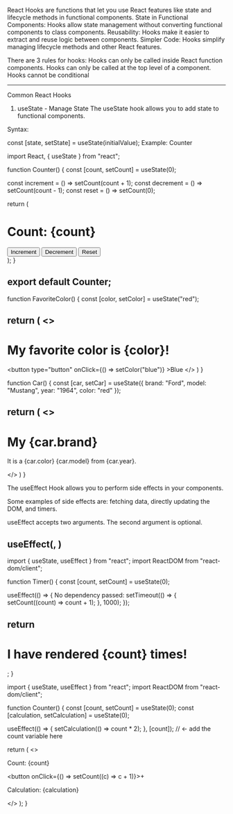 React Hooks are functions that let you use React features like state and lifecycle methods in functional components. State in Functional Components: Hooks allow state management without converting functional components to class components.
Reusability: Hooks make it easier to extract and reuse logic between components.
Simpler Code: Hooks simplify managing lifecycle methods and other React features.

There are 3 rules for hooks:
Hooks can only be called inside React function components.
Hooks can only be called at the top level of a component.
Hooks cannot be conditional

-----------------------------------------------------
Common React Hooks
1. useState - Manage State
The useState hook allows you to add state to functional components.

Syntax:

const [state, setState] = useState(initialValue);
Example: Counter

import React, { useState } from "react";

function Counter() {
  const [count, setCount] = useState(0);

  const increment = () => setCount(count + 1);
  const decrement = () => setCount(count - 1);
  const reset = () => setCount(0);

  return (
    <div>
      <h1>Count: {count}</h1>
      <button onClick={increment}>Increment</button>
      <button onClick={decrement}>Decrement</button>
      <button onClick={reset}>Reset</button>
    </div>
  );
}

export default Counter;
------------------------------------
function FavoriteColor() {
  const [color, setColor] = useState("red");

  
 return (
    <>
      <h1>My favorite color is {color}!</h1>
      <button
        type="button"
        onClick={() => setColor("blue")}
      >Blue</button>
    </>
  )
}
----------------------------------
function Car() {
  const [car, setCar] = useState({
    brand: "Ford",
    model: "Mustang",
    year: "1964",
    color: "red"
  });
  
  return (
    <>
      <h1>My {car.brand}</h1>
      <p>
        It is a {car.color} {car.model} from {car.year}.
      </p>
    </>
  )
}
---------------------------------
The useEffect Hook allows you to perform side effects in your components.

Some examples of side effects are: fetching data, directly updating the DOM, and timers.

useEffect accepts two arguments. The second argument is optional.

useEffect(<function>, <dependency>)
---------------------------------
import { useState, useEffect } from "react";
import ReactDOM from "react-dom/client";

function Timer() {
  const [count, setCount] = useState(0);

  useEffect(() => {           No dependency passed:
    setTimeout(() => {
      setCount((count) => count + 1);
    }, 1000);
  });

  return <h1>I have rendered {count} times!</h1>;
}
----------------------------------
import { useState, useEffect } from "react";
import ReactDOM from "react-dom/client";

function Counter() {
  const [count, setCount] = useState(0);
  const [calculation, setCalculation] = useState(0);

  useEffect(() => {
    setCalculation(() => count * 2);
  }, [count]); // <- add the count variable here

  return (
    <>
      <p>Count: {count}</p>
      <button onClick={() => setCount((c) => c + 1)}>+</button>
      <p>Calculation: {calculation}</p>
    </>
  );
}


